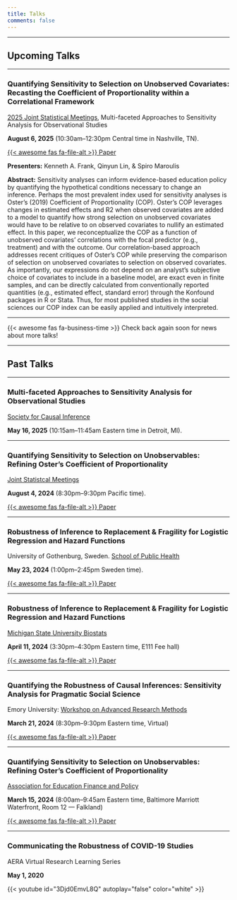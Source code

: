 ```yaml
---
title: Talks
comments: false
---
```




---

## Upcoming Talks

---



### Quantifying Sensitivity to Selection on Unobserved Covariates: Recasting the Coefficient of Proportionality within a Correlational Framework 

[2025 Joint Statistical Meetings](https://ww2.amstat.org/meetings/jsm/2025/), Multi-faceted Approaches to Sensitivity Analysis for Observational Studies

**August 6, 2025** (10:30am&#8211;12:30pm Central time in Nashville, TN).

[{{< awesome fas fa-file-alt >}} Paper](https://www.dropbox.com/scl/fi/s63onxsg6yoga5of9nd42/Quantifying-Sensitivity-to-Selection-on-Unobserved-Covariates-2024-distribute.pdf?rlkey=4yyxd9p3ej605n77vrbqq6pq3&e=1&st=3schtjqu&dl=0)

**Presenters:** Kenneth A. Frank, Qinyun Lin, & Spiro Maroulis
 
**Abstract:** Sensitivity analyses can inform evidence-based education policy by quantifying the hypothetical conditions necessary to change an inference. Perhaps the most prevalent index used for sensitivity analyses is Oster’s (2019) Coefficient of Proportionality (COP). Oster’s COP leverages changes in estimated effects and R2 when observed covariates are added to a model to quantify how strong selection on unobserved covariates would have to be relative to on observed covariates to nullify an estimated effect.  In this paper, we reconceptualize the COP as a function of unobserved covariates’ correlations with the focal predictor (e.g., treatment) and with the outcome. Our correlation-based approach addresses recent critiques of Oster’s COP while preserving the comparison of selection on unobserved covariates to selection on observed covariates. As importantly, our expressions do not depend on an analyst’s subjective choice of covariates to include in a baseline model, are exact even in finite samples, and can be directly calculated from conventionally reported quantities (e.g., estimated effect, standard error) through the Konfound packages in R or Stata.  Thus, for most published studies in the social sciences our COP index can be easily applied and intuitively interpreted.

---



{{< awesome fas fa-business-time >}} Check back again soon for news about more talks!





---

## Past Talks

---



### Multi-faceted Approaches to Sensitivity Analysis for Observational Studies

[Society for Causal Inference](https://sci-info.org/2025-meeting/)

**May 16, 2025** (10:15am&#8211;11:45am Eastern time in Detroit, MI).

---



### Quantifying Sensitivity to Selection on Unobservables: Refining Oster’s Coefficient of Proportionality

[Joint Statistcal Meetings](https://ww2.amstat.org/meetings/jsm/2024/conferenceinfo.cfm)

**August 4, 2024** (8:30pm&#8211;9:30pm Pacific time).

[{{< awesome fas fa-file-alt >}} Paper](https://www.dropbox.com/scl/fi/nvo6p5y1o98e1kguc03dj/Quantifying-Sensitivity-to-Selection-on-Unobservables_Refining-Oster-s-Coefficient-of-Proportionality-distribute.pdf)

---



### Robustness of Inference to Replacement & Fragility for Logistic Regression and Hazard Functions

University of Gothenburg, Sweden. [School of Public Health](https://www.gu.se/en/about/find-organisation/school-of-public-health-and-community-medicine)

**May 23, 2024** (1:00pm&#8211;2:45pm Sweden time).

[{{< awesome fas fa-file-alt >}} Paper](https://www.dropbox.com/scl/fi/010knhanm8pfaomuacw0b/modifying-data-for-cox-regression.pptx)

---



### Robustness of Inference to Replacement & Fragility for Logistic Regression and Hazard Functions

[Michigan State University Biostats](https://epibio.msu.edu/)

**April 11, 2024** (3:30pm&#8211;4:30pm Eastern time, E111 Fee hall)

[{{< awesome fas fa-file-alt >}} Paper](https://www.dropbox.com/scl/fi/010knhanm8pfaomuacw0b/modifying-data-for-cox-regression.pptx)

---



### Quantifying the Robustness of Causal Inferences: Sensitivity Analysis for Pragmatic Social Science

Emory University: [Workshop on Advanced Research Methods](https://www.starflame.org/warm)

**March 21, 2024** (8:30pm&#8211;9:30pm Eastern time, Virtual) 

[{{< awesome fas fa-file-alt >}} Paper](https://www.dropbox.com/s/4vvpvgqhpe2h1rv/Quantifying%20the%20robustness%20of%20causal%20inferences%20as%20published%20sensitivity%20analysis%20for%20pragmatic%20social%20science.pdf)

---



### Quantifying Sensitivity to Selection on Unobservables: Refining Oster’s Coefficient of Proportionality

[Association for Education Finance and Policy](https://aefpweb.org/conference)

**March 15, 2024** (8:00am&#8211;9:45am Eastern time, Baltimore Marriott Waterfront, Room 12 &#8212; Falkland)

[{{< awesome fas fa-file-alt >}} Paper](https://www.dropbox.com/scl/fi/nvo6p5y1o98e1kguc03dj/Quantifying-Sensitivity-to-Selection-on-Unobservables_Refining-Oster-s-Coefficient-of-Proportionality-distribute.pdf)

---



### Communicating the Robustness of COVID-19 Studies

AERA Virtual Research Learning Series

**May 1, 2020**

{{< youtube id="3Djd0EmvL8Q" autoplay="false" color="white" >}}


